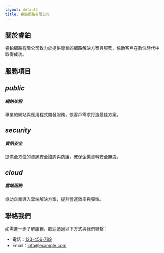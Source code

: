 ```yaml
---
layout: default
title: 睿鉑網路有限公司
---
```


<div id="about" class="section scrollspy">
  <div class="container">
    <h2>關於睿鉑</h2>
    <p>睿鉑網路有限公司致力於提供專業的網路解決方案與服務，協助客戶在數位時代中取得成功。</p>
  </div>
</div>
<div id="services" class="section grey lighten-4 scrollspy">
  <div class="container">
    <h2>服務項目</h2>
    <div class="row">
      <div class="col s12 m4">
        <div class="icon-block">
          <h2 class="center primary-text"><i class="material-icons" aria-hidden="true">public</i></h2>
          <h5 class="center">網路架設</h5>
          <p class="light">專業的網站與應用程式開發服務，依客戶需求打造最佳方案。</p>
        </div>
      </div>
      <div class="col s12 m4">
        <div class="icon-block">
          <h2 class="center primary-text"><i class="material-icons" aria-hidden="true">security</i></h2>
          <h5 class="center">資訊安全</h5>
          <p class="light">提供全方位的資訊安全諮詢與防護，確保企業資料安全無虞。</p>
        </div>
      </div>
      <div class="col s12 m4">
        <div class="icon-block">
          <h2 class="center primary-text"><i class="material-icons" aria-hidden="true">cloud</i></h2>
          <h5 class="center">雲端服務</h5>
          <p class="light">協助企業導入雲端解決方案，提升營運效率與彈性。</p>
        </div>
      </div>
    </div>
  </div>
</div>
<div id="contact" class="section scrollspy">
  <div class="container">
    <h2>聯絡我們</h2>
    <p>如需進一步了解服務，歡迎透過以下方式與我們聯繫：</p>
    <ul>
      <li>電話：<a href="tel:123456789">123-456-789</a></li>
      <li>Email：<a href="mailto:info@example.com">info@example.com</a></li>
    </ul>
  </div>
</div>
